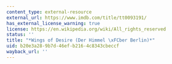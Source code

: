 ```yaml
---
content_type: external-resource
external_url: https://www.imdb.com/title/tt0093191/
has_external_license_warning: true
license: https://en.wikipedia.org/wiki/All_rights_reserved
status: ''
title: "*Wings of Desire (Der Himmel \xFCber Berlin)*"
uid: b20e3a28-9b7d-46ef-b216-4c8343cbeccf
wayback_url: ''
---
```

